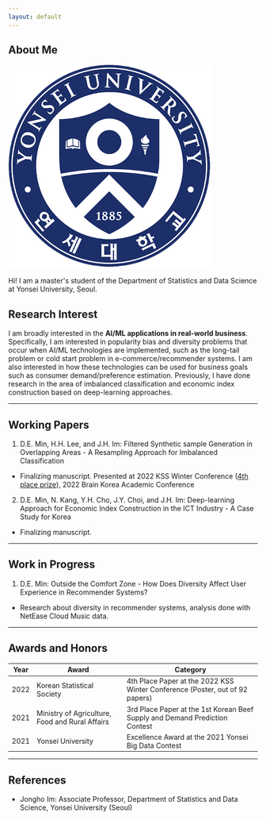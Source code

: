 ```yaml
---
layout: default
---
```


## About Me

<img class="profile-picture" src="github_memoticon.png">

Hi! I am a master's student of the Department of Statistics and Data Science at Yonsei University, Seoul.

## Research Interest

I am broadly interested in the **AI/ML applications in real-world business**. Specifically, I am interested in popularity bias and diversity problems that occur when AI/ML technologies are implemented, such as the long-tail problem or cold start problem in e-commerce/recommender systems. I am also interested in how these technologies can be used for business goals such as consumer demand/preference estimation. Previously, I have done research in the area of imbalanced classification and economic index construction based on deep-learning approaches.

---

## Working Papers

1. D.E. Min, H.H. Lee, and J.H. Im: Filtered Synthetic sample Generation in Overlapping Areas - A Resampling Approach for Imbalanced Classification
 - Finalizing manuscript. Presented at 2022 KSS Winter Conference ([4th place prize](http://www.kss.or.kr/bbs/board.php?bo_table=award)), 2022 Brain Korea Academic Conference
2. D.E. Min, N. Kang, Y.H. Cho, J.Y. Choi, and J.H. Im: Deep-learning Approach for Economic Index Construction in the ICT Industry - A Case Study for Korea
 - Finalizing manuscript. 

---

## Work in Progress

1. D.E. Min: Outside the Comfort Zone - How Does Diversity Affect User Experience in Recommender Systems?
 - Research about diversity in recommender systems, analysis done with NetEase Cloud Music data.

---

## Awards and Honors

Year | Award | Category
-----|-------|--------
2022 | Korean Statistical Society  | 4th Place Paper at the 2022 KSS Winter Conference (Poster, out of 92 papers)
2021 | Ministry of Agriculture, Food and Rural Affairs | 3rd Place Paper at the 1st Korean Beef Supply and Demand Prediction Contest
2021 | Yonsei University | Excellence Award at the 2021 Yonsei Big Data Contest

---

## References

* Jongho Im: Associate Professor, Department of Statistics and Data Science, Yonsei University (Seoul)
